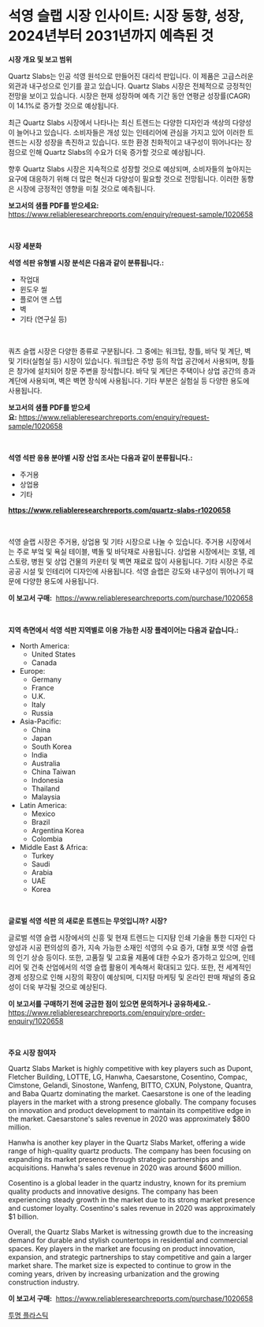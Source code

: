 <p><h1>석영 슬랩 시장 인사이트: 시장 동향, 성장, 2024년부터 2031년까지 예측된 것</h1></p><p><strong>시장 개요 및 보고 범위</strong></p>
<p><p>Quartz Slabs는 인공 석영 원석으로 만들어진 대리석 판입니다. 이 제품은 고급스러운 외관과 내구성으로 인기를 끌고 있습니다. Quartz Slabs 시장은 전체적으로 긍정적인 전망을 보이고 있습니다. 시장은 현재 성장하며 예측 기간 동안 연평균 성장률(CAGR)이 14.1%로 증가할 것으로 예상됩니다.</p><p>최근 Quartz Slabs 시장에서 나타나는 최신 트렌드는 다양한 디자인과 색상의 다양성이 늘어나고 있습니다. 소비자들은 개성 있는 인테리어에 관심을 가지고 있어 이러한 트렌드는 시장 성장을 촉진하고 있습니다. 또한 환경 친화적이고 내구성이 뛰어나다는 장점으로 인해 Quartz Slabs의 수요가 더욱 증가할 것으로 예상됩니다.</p><p>향후 Quartz Slabs 시장은 지속적으로 성장할 것으로 예상되며, 소비자들의 높아지는 요구에 대응하기 위해 더 많은 혁신과 다양성이 필요할 것으로 전망됩니다. 이러한 동향은 시장에 긍정적인 영향을 미칠 것으로 예측됩니다.</p></p>
<p><strong>보고서의 샘플 PDF를 받으세요:</strong> <a href="https://www.reliableresearchreports.com/enquiry/request-sample/1020658">https://www.reliableresearchreports.com/enquiry/request-sample/1020658</a></p>
<p>&nbsp;</p>
<p><strong>시장 세분화</strong></p>
<p><strong>석영 석판 유형별 시장 분석은 다음과 같이 분류됩니다.:</strong></p>
<p><ul><li>작업대</li><li>윈도우 씰</li><li>플로어 앤 스텝</li><li>벽</li><li>기타 (연구실 등)</li></ul></p>
<p>&nbsp;</p>
<p><p>쿼츠 슬랩 시장은 다양한 종류로 구분됩니다. 그 중에는 워크탑, 창틀, 바닥 및 계단, 벽 및 기타(실험실 등) 시장이 있습니다. 워크탑은 주방 등의 작업 공간에서 사용되며, 창틀은 창가에 설치되어 창문 주변을 장식합니다. 바닥 및 계단은 주택이나 상업 공간의 층과 계단에 사용되며, 벽은 벽면 장식에 사용됩니다. 기타 부분은 실험실 등 다양한 용도에 사용됩니다.</p></p>
<p><strong>보고서의 샘플 PDF를 받으세요:</strong>&nbsp;<a href="https://www.reliableresearchreports.com/enquiry/request-sample/1020658">https://www.reliableresearchreports.com/enquiry/request-sample/1020658</a></p>
<p>&nbsp;</p>
<p><strong> 석영 석판 응용 분야별 시장 산업 조사는 다음과 같이 분류됩니다.:</strong></p>
<p><ul><li>주거용</li><li>상업용</li><li>기타</li></ul></p>
<p><strong><a href="https://www.reliableresearchreports.com/quartz-slabs-r1020658">https://www.reliableresearchreports.com/quartz-slabs-r1020658</a></strong></p>
<p>&nbsp;</p>
<p><p>석영 슬랩 시장은 주거용, 상업용 및 기타 시장으로 나눌 수 있습니다. 주거용 시장에서는 주로 부엌 및 욕실 테이블, 벽돌 및 바닥재로 사용됩니다. 상업용 시장에서는 호텔, 레스토랑, 병원 및 상업 건물의 카운터 및 벽면 재료로 많이 사용됩니다. 기타 시장은 주로 공공 시설 및 인테리어 디자인에 사용됩니다. 석영 슬랩은 강도와 내구성이 뛰어나기 때문에 다양한 용도에 사용됩니다.</p></p>
<p><strong>이 보고서 구매:</strong>&nbsp; <a href="https://www.reliableresearchreports.com/purchase/1020658">https://www.reliableresearchreports.com/purchase/1020658</a></p>
<p>&nbsp;</p>
<p><strong>지역 측면에서 석영 석판 지역별로 이용 가능한 시장 플레이어는 다음과 같습니다.:</strong></p>
<p><ul>
    <li>
        North America:
        <ul>
            <li>United States</li>
            <li>Canada</li>
        </ul>
    </li>
    <li>
        Europe:
        <ul>
            <li>Germany</li>
            <li>France</li>
            <li>U.K.</li>
            <li>Italy</li>
            <li>Russia</li>
        </ul>
    </li>
    <li>
        Asia-Pacific:
        <ul>
            <li>China</li>
            <li>Japan</li>
            <li>South Korea</li>
            <li>India</li>
            <li>Australia</li>
            <li>China Taiwan</li>
            <li>Indonesia</li>
            <li>Thailand</li>
            <li>Malaysia</li>
        </ul>
    </li>
    <li>
        Latin America:
        <ul>
            <li>Mexico</li>
            <li>Brazil</li>
            <li>Argentina Korea</li>
            <li>Colombia</li>
        </ul>
    </li>
    <li>
        Middle East & Africa:
        <ul>
            <li>Turkey</li>
            <li>Saudi</li>
            <li>Arabia</li>
            <li>UAE</li>
            <li>Korea</li>
        </ul>
    </li>
    </ul></p>
<p>&nbsp;</p>
<p><strong>글로벌 석영 석판 의 새로운 트렌드는 무엇입니까? 시장?</strong></p>
<p><p>글로벌 석영 슬랩 시장에서의 신흥 및 현재 트렌드는 디지턈 인쇄 기술을 통한 디자인 다양성과 시공 편의성의 증가, 지속 가능한 소재인 석영의 수요 증가, 대형 포맷 석영 슬랩의 인기 상승 등이다. 또한, 고품질 및 고효율 제품에 대한 수요가 증가하고 있으며, 인테리어 및 건축 산업에서의 석영 슬랩 활용이 계속해서 확대되고 있다. 또한, 전 세계적인 경제 성장으로 인해 시장의 확장이 예상되며, 디지턈 마케팅 및 온라인 판매 채널의 중요성이 더욱 부각될 것으로 예상된다.</p></p>
<p><strong>이 보고서를 구매하기 전에 궁금한 점이 있으면 문의하거나 공유하세요.</strong>- <a href="https://www.reliableresearchreports.com/enquiry/pre-order-enquiry/1020658">https://www.reliableresearchreports.com/enquiry/pre-order-enquiry/1020658</a></p>
<p>&nbsp;</p>
<p><strong>주요 시장 참여자</strong></p>
<p><p>Quartz Slabs Market is highly competitive with key players such as Dupont, Fletcher Building, LOTTE, LG, Hanwha, Caesarstone, Cosentino, Compac, Cimstone, Gelandi, Sinostone, Wanfeng, BITTO, CXUN, Polystone, Quantra, and Baba Quartz dominating the market. Caesarstone is one of the leading players in the market with a strong presence globally. The company focuses on innovation and product development to maintain its competitive edge in the market. Caesarstone's sales revenue in 2020 was approximately $800 million.</p><p>Hanwha is another key player in the Quartz Slabs Market, offering a wide range of high-quality quartz products. The company has been focusing on expanding its market presence through strategic partnerships and acquisitions. Hanwha's sales revenue in 2020 was around $600 million.</p><p>Cosentino is a global leader in the quartz industry, known for its premium quality products and innovative designs. The company has been experiencing steady growth in the market due to its strong market presence and customer loyalty. Cosentino's sales revenue in 2020 was approximately $1 billion.</p><p>Overall, the Quartz Slabs Market is witnessing growth due to the increasing demand for durable and stylish countertops in residential and commercial spaces. Key players in the market are focusing on product innovation, expansion, and strategic partnerships to stay competitive and gain a larger market share. The market size is expected to continue to grow in the coming years, driven by increasing urbanization and the growing construction industry.</p></p>
<p><strong>이 보고서 구매:</strong>&nbsp;&nbsp;<a href="https://www.reliableresearchreports.com/purchase/1020658">https://www.reliableresearchreports.com/purchase/1020658</a></p>
<p><p><a href="https://medium.com/@trevorkruvalis5678/%ED%88%AC%EB%AA%85-%ED%94%8C%EB%9D%BC%EC%8A%A4%ED%8B%B1-%EC%8B%9C%EC%9E%A5-%EC%9C%A0%ED%98%95-%EC%9D%91%EC%9A%A9-%EB%B0%8F-%EC%A7%80%EB%A6%AC%EB%B3%84-%ED%8F%AC%EA%B4%84%EC%A0%81-%ED%8F%89%EA%B0%80-d1a655c65898">투명 플라스틱</a></p></p>